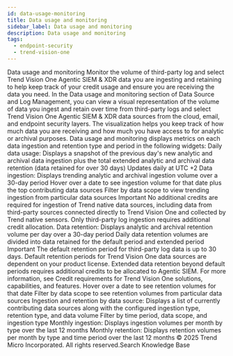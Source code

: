 ```yaml
---
id: data-usage-monitoring
title: Data usage and monitoring
sidebar_label: Data usage and monitoring
description: Data usage and monitoring
tags:
  - endpoint-security
  - trend-vision-one
---
```


 Data usage and monitoring Monitor the volume of third-party log and select Trend Vision One Agentic SIEM & XDR data you are ingesting and retaining to help keep track of your credit usage and ensure you are receiving the data you need. In the Data usage and monitoring section of Data Source and Log Management, you can view a visual representation of the volume of data you ingest and retain over time from third-party logs and select Trend Vision One Agentic SIEM & XDR data sources from the cloud, email, and endpoint security layers. The visualization helps you keep track of how much data you are receiving and how much you have access to for analytic or archival purposes. Data usage and monitoring displays metrics on each data ingestion and retention type and period in the following widgets: Daily data usage: Displays a snapshot of the previous day's new analytic and archival data ingestion plus the total extended analytic and archival data retention (data retained for over 30 days) Updates daily at UTC +2 Data ingestion: Displays trending analytic and archival ingestion volume over a 30-day period Hover over a date to see ingestion volume for that date plus the top contributing data sources Filter by data scope to view trending ingestion from particular data sources Important No additional credits are required for ingestion of Trend native data sources, including data from third-party sources connected directly to Trend Vision One and collected by Trend native sensors. Only third-party log ingestion requires additional credit allocation. Data retention: Displays analytic and archival retention volume per day over a 30-day period Daily data retention volumes are divided into data retained for the default period and extended period Important The default retention period for third-party log data is up to 30 days. Default retention periods for Trend Vision One data sources are dependent on your product license. Extended data retention beyond default periods requires additional credits to be allocated to Agentic SIEM. For more information, see Credit requirements for Trend Vision One solutions, capabilities, and features. Hover over a date to see retention volumes for that date Filter by data scope to see retention volumes from particular data sources Ingestion and retention by data source: Displays a list of currently contributing data sources along with the configured ingestion type, retention type, and data volume Filter by time period, data scope, and ingestion type Monthly ingestion: Displays ingestion volumes per month by type over the last 12 months Monthly retention: Displays retention volumes per month by type and time period over the last 12 months © 2025 Trend Micro Incorporated. All rights reserved.Search Knowledge Base